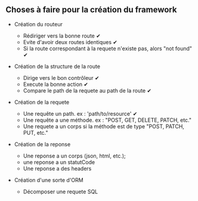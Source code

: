 ## Choses à faire pour la création du framework

- Création du routeur
    - Rédiriger vers la bonne route ✔
    - Evite  d'avoir deux routes identiques ✔
    - Si la route correspondant à la requete n'existe pas, alors "not found" ✔
- Création de la structure de la route
    - Dirige vers le bon contrôleur ✔
    - Execute la bonne action ✔
    - Compare le path de la requete au path de la route ✔

- Création de la requete
    - Une requête un path. ex : 'path/to/resource' ✔
    - Une requête a une méthode. ex : "POST, GET, DELETE, PATCH, etc."
    - Une requete a un corps si la méthode est de type "POST, PATCH, PUT, etc."

- Création de la reponse
    - Une reponse a un corps (json, html, etc.);
    - une reponse a un statutCode
    - Une reponse a des headers

- Création d'une sorte d'ORM
    - Décomposer une requete SQL
    